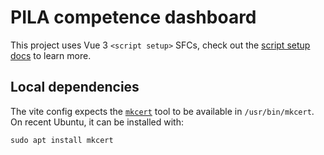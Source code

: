 # PILA competence dashboard

This project uses Vue 3 `<script setup>` SFCs, check out the [script setup docs](https://v3.vuejs.org/api/sfc-script-setup.html#sfc-script-setup) to learn more.

## Local dependencies

The vite config expects the [`mkcert`](https://github.com/FiloSottile/mkcert) tool to be available in `/usr/bin/mkcert`. On recent Ubuntu, it can be installed with:
```
sudo apt install mkcert
```

